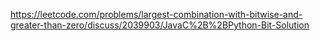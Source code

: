 https://leetcode.com/problems/largest-combination-with-bitwise-and-greater-than-zero/discuss/2039903/JavaC%2B%2BPython-Bit-Solution